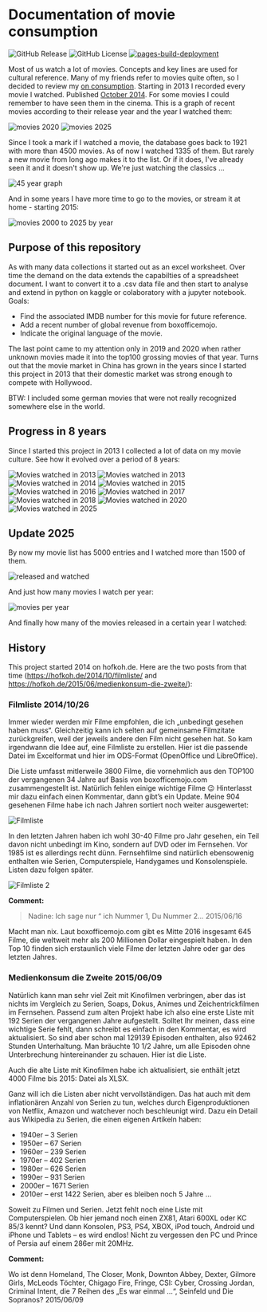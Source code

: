 # Documentation of movie consumption

![GitHub Release](https://img.shields.io/github/v/release/kreier/movies)
![GitHub License](https://img.shields.io/github/license/kreier/movies)
[![pages-build-deployment](https://github.com/kreier/movies/actions/workflows/pages/pages-build-deployment/badge.svg)](https://github.com/kreier/movies/actions/workflows/pages/pages-build-deployment)

Most of us watch a lot of movies. Concepts and key lines are used for cultural reference. Many of my friends refer to movies quite often, so I decided to review my [on consumption](https://hofkoh.de/2014/10/filmliste/). Starting in 2013 I recorded every movie I watched. Published [October 2014](https://hofkoh.de/2015/06/medienkonsum-die-zweite/). For some movies I could remember to have seen them in the cinema. This is a graph of recent movies according to their release year and the year I watched them:

![movies 2020](movies2020.png)
![movies 2025](movies2025.svg)


Since I took a mark if I watched a movie, the database goes back to 1921 with more than 4500 movies. As of now I watched 1335 of them. But rarely a new movie from long ago makes it to the list. Or if it does, I've already seen it and it doesn't show up. We're just watching the classics ...

![45 year graph](movies1975-2020.png)

And in some years I have more time to go to the movies, or stream it at home - starting 2015:

![movies 2000 to 2025 by year](movies2025per_year.svg)

## Purpose of this repository

As with many data collections it started out as an excel worksheet. Over time the demand on the data extends the capabilties of a spreadsheet document. I want to convert it to a .csv data file and then start to analyse and extend in python on kaggle or colaboratory with a jupyter notebook. Goals:

- Find the associated IMDB number for this movie for future reference.
- Add a recent number of global revenue from boxofficemojo.
- Indicate the original language of the movie.

The last point came to my attention only in 2019 and 2020 when rather unknown movies made it into the top100 grossing movies of that year. Turns out that the movie market in China has grown in the years since I started this project in 2013 that their domestic market was strong enough to compete with Hollywood.

BTW: I included some german movies that were not really recognized somewhere else in the world.

## Progress in 8 years

Since I started this project in 2013 I collected a lot of data on my movie culture. See how it evolved over a period of 8 years:

![Movies watched in 2013](movies2013.png)
![Movies watched in 2013](movies2014.png)
![Movies watched in 2014](movies2015.png)
![Movies watched in 2015](movies2016.png)
![Movies watched in 2016](movies2017.png)
![Movies watched in 2017](movies2018.png)
![Movies watched in 2018](movies2019.png)
![Movies watched in 2020](movies2020.png)
![Movies watched in 2025](movies2025.png)

## Update 2025

By now my movie list has 5000 entries and I watched more than 1500 of them.

![released and watched](movies2025.svg)

And just how many movies I watch per year:

![movies per year](movies2025per_year.svg)

And finally how many of the movies released in a certain year I watched:



## History

This project started 2014 on hofkoh.de. Here are the two posts from that time (https://hofkoh.de/2014/10/filmliste/ and https://hofkoh.de/2015/06/medienkonsum-die-zweite/):

### Filmliste 2014/10/26

Immer wieder werden mir Filme empfohlen, die ich „unbedingt gesehen haben muss“. Gleichzeitig kann ich selten auf gemeinsame Filmzitate zurückgreifen, weil der jeweils andere den Film nicht gesehen hat. So kam irgendwann die Idee auf, eine Filmliste zu erstellen. Hier ist die passende Datei im Excelformat und hier im ODS-Format (OpenOffice und LibreOffice).

Die Liste umfasst mitlerweile 3800 Filme, die vornehmlich aus den TOP100 der vergangenen 34 Jahre auf Basis von boxofficemojo.com  zusammengestellt ist. Natürlich fehlen einige wichtige Filme 😉 Hinterlasst mir dazu einfach einen Kommentar, dann gibt’s ein Update. Meine 904 gesehenen Filme habe ich nach Jahren sortiert noch weiter ausgewertet:

![Filmliste](https://raw.githubusercontent.com/kreier/movies/refs/heads/main/docs/history/Filmhistory.png)

In den letzten Jahren haben ich wohl 30-40 Filme pro Jahr gesehen, ein Teil davon nicht unbedingt im Kino, sondern auf DVD oder im Fernsehen. Vor 1985 ist es allerdings recht dünn. Fernsehfilme sind natürlich ebensowenig enthalten wie Serien, Computerspiele, Handygames und Konsolenspiele. Listen dazu folgen später.

![Filmliste 2](https://raw.githubusercontent.com/kreier/movies/refs/heads/main/docs/history/Filmhistory2.png)

**Comment:**

> Nadine: Ich sage nur “ ich Nummer 1, Du Nummer 2… 2015/06/16

Macht man nix. Laut boxofficemojo.com gibt es Mitte 2016 insgesamt 645 Filme, die weltweit mehr als 200 Millionen Dollar eingespielt haben. In den Top 10 finden sich erstaunlich viele Filme der letzten Jahre oder gar des letzten Jahres.

### Medienkonsum die Zweite 2015/06/09

Natürlich kann man sehr viel Zeit mit Kinofilmen verbringen, aber das ist nichts im Vergleich zu Serien, Soaps, Dokus, Animes und Zeichentrickfilmen im Fernsehen. Passend zum alten Projekt habe ich also eine erste Liste mit 192 Serien der vergangenen Jahre aufgestellt. Solltet Ihr meinen, dass eine wichtige Serie fehlt, dann schreibt es einfach in den Kommentar, es wird aktualisiert. So sind aber schon mal 129139 Episoden enthalten, also 92462 Stunden Unterhaltung. Man bräuchte 10 1/2  Jahre, um alle Episoden ohne Unterbrechung hintereinander zu schauen. Hier ist die Liste.

Auch die alte Liste mit Kinofilmen habe ich aktualisiert, sie enthält jetzt 4000 Filme bis 2015: Datei als XLSX.

Ganz will ich die Listen aber nicht vervollständigen. Das hat auch mit dem inflationären Anzahl von Serien zu tun, welches durch Eigenproduktionen von Netflix, Amazon und watchever noch beschleunigt wird. Dazu ein Detail aus Wikipedia zu Serien, die einen eigenen Artikeln haben:

- 1940er – 3 Serien
- 1950er – 67 Serien
- 1960er – 239 Serien
- 1970er – 402 Serien
- 1980er – 626 Serien
- 1990er – 931 Serien
- 2000er – 1671 Serien
- 2010er – erst 1422 Serien, aber es bleiben noch 5 Jahre …
  
Soweit zu Filmen und Serien. Jetzt fehlt noch eine Liste mit Computerspielen. Ob hier jemand noch einen ZX81, Atari 600XL oder KC 85/3 kennt? Und dann Konsolen, PS3, PS4, XBOX, iPod touch, Android und iPhone und Tablets – es wird endlos! Nicht zu vergessen den PC und Prince of Persia auf einem 286er mit 20MHz.

**Comment:**

Wo ist denn Homeland, The Closer, Monk, Downton Abbey, Dexter, Gilmore Girls, McLeods Töchter, Chigago Fire, Fringe, CSI: Cyber, Crossing Jordan, Criminal Intent, die 7 Reihen des „Es war einmal …“, Seinfeld und Die Sopranos? 2015/06/09
